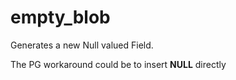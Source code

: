 # empty_blob

Generates a new Null valued Field. 

The PG workaround could be to insert **NULL** directly
